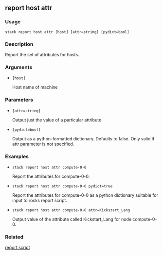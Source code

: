 ## report host attr

### Usage

`stack report host attr [host] [attr=string] [pydict=bool]`

### Description

Report the set of attributes for hosts.

### Arguments

* `[host]`

   Host name of machine


### Parameters
* `[attr=string]`

   Output just the value of a particular attribute
* `[pydict=bool]`

   Output as a python-formatted dictionary. Defaults to false.
	Only valid if attr parameter is not specified.

### Examples

* `stack report host attr compute-0-0`

   Report the attributes for compute-0-0.

* `stack report host attr compute-0-0 pydict=true`

   Report the attributes for compute-0-0 as a python dictionary suitable
	for input to rocks report script.

* `stack report host attr compute-0-0 attr=Kickstart_Lang`

   Output value of the attribute called Kickstart_Lang for node
        compute-0-0.


### Related
[report script](report-script)


